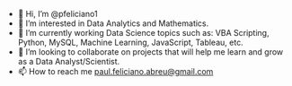 - 👋 Hi, I’m @pfeliciano1
- 👀 I’m interested in Data Analytics and Mathematics.
- 🌱 I’m currently working Data Science topics such as: VBA Scripting, Python, MySQL, Machine Learning, JavaScript, Tableau, etc.
- 💞️ I’m looking to collaborate on projects that will help me learn and grow as a Data Analyst/Scientist.
- 📫 How to reach me paul.feliciano.abreu@gmail.com

<!---
pfeliciano1/pfeliciano1 is a ✨ special ✨ repository because its `README.md` (this file) appears on your GitHub profile.
You can click the Preview link to take a look at your changes.
--->
